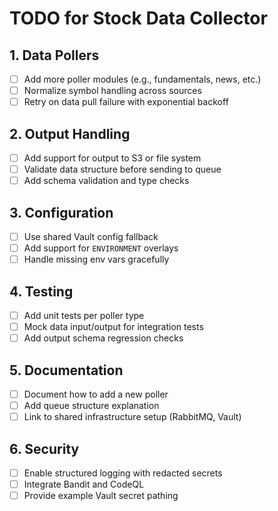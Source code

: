 # TODO for Stock Data Collector

## 1. Data Pollers

- [ ] Add more poller modules (e.g., fundamentals, news, etc.)
- [ ] Normalize symbol handling across sources
- [ ] Retry on data pull failure with exponential backoff

## 2. Output Handling

- [ ] Add support for output to S3 or file system
- [ ] Validate data structure before sending to queue
- [ ] Add schema validation and type checks

## 3. Configuration

- [ ] Use shared Vault config fallback
- [ ] Add support for `ENVIRONMENT` overlays
- [ ] Handle missing env vars gracefully

## 4. Testing

- [ ] Add unit tests per poller type
- [ ] Mock data input/output for integration tests
- [ ] Add output schema regression checks

## 5. Documentation

- [ ] Document how to add a new poller
- [ ] Add queue structure explanation
- [ ] Link to shared infrastructure setup (RabbitMQ, Vault)

## 6. Security

- [ ] Enable structured logging with redacted secrets
- [ ] Integrate Bandit and CodeQL
- [ ] Provide example Vault secret pathing
